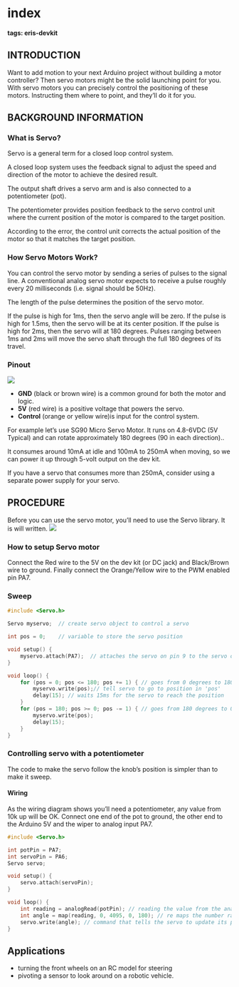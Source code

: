 # index

**tags: eris-devkit**

## INTRODUCTION

Want to add motion to your next Arduino project without building a motor controller? Then servo motors might be the solid launching point for you. With servo motors you can precisely control the positioning of these motors. Instructing them where to point, and they’ll do it for you.

## BACKGROUND INFORMATION

### What is Servo?

Servo is a general term for a closed loop control system.

A closed loop system uses the feedback signal to adjust the speed and direction of the motor to achieve the desired result.

The output shaft drives a servo arm and is also connected to a potentiometer \(pot\).

The potentiometer provides position feedback to the servo control unit where the current position of the motor is compared to the target position.

According to the error, the control unit corrects the actual position of the motor so that it matches the target position.

### How Servo Motors Work?

You can control the servo motor by sending a series of pulses to the signal line. A conventional analog servo motor expects to receive a pulse roughly every 20 milliseconds \(i.e. signal should be 50Hz\).

The length of the pulse determines the position of the servo motor.

If the pulse is high for 1ms, then the servo angle will be zero. If the pulse is high for 1.5ms, then the servo will be at its center position. If the pulse is high for 2ms, then the servo will at 180 degrees. Pulses ranging between 1ms and 2ms will move the servo shaft through the full 180 degrees of its travel.

### Pinout

![](https://i.imgur.com/4LFDthm.png)

* **GND** \(black or brown wire\) is a common ground for both the motor and logic.
* **5V** \(red wire\) is a positive voltage that powers the servo.
* **Control** \(orange or yellow wire\)is input for the control system.

For example let’s use SG90 Micro Servo Motor. It runs on 4.8-6VDC \(5V Typical\) and can rotate approximately 180 degrees \(90 in each direction\)..

It consumes around 10mA at idle and 100mA to 250mA when moving, so we can power it up through 5-volt output on the dev kit.

If you have a servo that consumes more than 250mA, consider using a separate power supply for your servo.

## PROCEDURE

Before you can use the servo motor, you’ll need to use the Servo library. It is will written. ![](https://i.imgur.com/n7N7OPA.png)

### How to setup Servo motor

Connect the Red wire to the 5V on the dev kit \(or DC jack\) and Black/Brown wire to ground. Finally connect the Orange/Yellow wire to the PWM enabled pin PA7.

### Sweep

```cpp
#include <Servo.h>

Servo myservo;  // create servo object to control a servo

int pos = 0;    // variable to store the servo position

void setup() {
    myservo.attach(PA7);  // attaches the servo on pin 9 to the servo object
}

void loop() {
    for (pos = 0; pos <= 180; pos += 1) { // goes from 0 degrees to 180 degrees in steps of 1 degree
        myservo.write(pos);// tell servo to go to position in 'pos'
        delay(15); // waits 15ms for the servo to reach the position
    }
    for (pos = 180; pos >= 0; pos -= 1) { // goes from 180 degrees to 0 degrees
        myservo.write(pos);
        delay(15);
    }
}
```

### Controlling servo with a potentiometer

The code to make the servo follow the knob’s position is simpler than to make it sweep.

#### Wiring

As the wiring diagram shows you’ll need a potentiometer, any value from 10k up will be OK. Connect one end of the pot to ground, the other end to the Arduino 5V and the wiper to analog input PA7.

```cpp
#include <Servo.h>

int potPin = PA7;
int servoPin = PA6;
Servo servo;

void setup() {
    servo.attach(servoPin);
}

void loop() {
    int reading = analogRead(potPin); // reading the value from the analog pin PA7 and gives us values between 0 and 4095
    int angle = map(reading, 0, 4095, 0, 180); // re maps the number range 0-4095 to 0-180 to represent angle in degrees
    servo.write(angle); // command that tells the servo to update its position to the angle selected by the potentiometer.
}
```

## Applications

* turning the front wheels on an RC model for steering
* pivoting a sensor to look around on a robotic vehicle.

